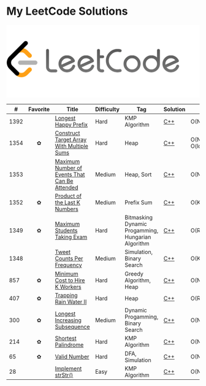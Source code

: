 # My LeetCode Solutions  
![cover](cover.png)

| # | Favorite | Title | Difficulty | Tag | Solution | Time | Space |
|---| :------: | ----- | ---------- | --- | -------- | ---- | ----- |
|1392||[Longest Happy Prefix](https://leetcode.com/problems/longest-happy-prefix/) |Hard|KMP Algorithm|[C++](1392)|O(N)|O(N)|
|1354|✿|[Construct Target Array With Multiple Sums](https://leetcode.com/problems/construct-target-array-with-multiple-sums/) |Hard|Heap|[C++](1354)|O(N) + O(logDlogN)|O(N)|
|1353||[Maximum Number of Events That Can Be Attended](https://leetcode.com/problems/maximum-number-of-events-that-can-be-attended/) |Medium|Heap, Sort|[C++](1353)|O(NlogN)|O(N)|
|1352|✿|[Product of the Last K Numbers](https://leetcode.com/problems/product-of-the-last-k-numbers/) |Medium|Prefix Sum|[C++](1352)|O(K)|O(K)|
|1349|✿|[Maximum Students Taking Exam](https://leetcode.com/problems/maximum-students-taking-exam/) |Hard|Bitmasking Dynamic Progamming, Hungarian Algorithm|[C++](1349)|O(R^2 * C^2)|O(RC)|
|1348||[Tweet Counts Per Frequency](https://leetcode.com/problems/tweet-counts-per-frequency/) |Medium|Simulation, Binary Search|[C++](1348)|O(K^2)|O(N)|
|857|✿|[Minimum Cost to Hire K Workers](https://leetcode.com/problems/minimum-cost-to-hire-k-workers/) |Hard|Greedy Algorithm, Heap|[C++](857)|O(NlogN)|O(N)|
|407|✿|[Trapping Rain Water II](https://leetcode.com/problems/trapping-rain-water-ii/) |Hard|Heap|[C++](407)|O(RClog(RC))|O(RC)|
|300|✿|[Longest Increasing Subsequence](https://leetcode.com/problems/longest-increasing-subsequence/) |Medium|Dynamic Progamming, Binary Search|[C++](300)|O(NlogN)|O(N)|
|214|✿|[Shortest Palindrome](https://leetcode.com/problems/shortest-palindrome/) |Hard|KMP Algorithm|[C++](214)|O(N)|O(N)|
|65|✿|[Valid Number](https://leetcode.com/problems/valid-number/) |Hard|DFA, Simulation|[C++](65)|O(N)|O(1)|
|28||[Implement strStr()](https://leetcode.com/problems/implement-strstr/) |Easy|KMP Algorithm|[C++](28)|O(N)|O(M)|
